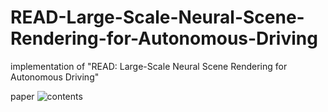 # READ-Large-Scale-Neural-Scene-Rendering-for-Autonomous-Driving
implementation of "READ:  Large-Scale Neural Scene Rendering for Autonomous Driving"

paper 
![contents](./imgae/1.jpg)
